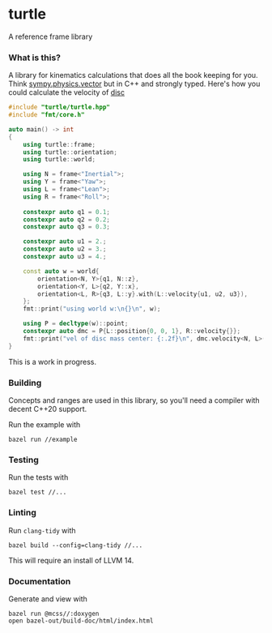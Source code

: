 # turtle
A reference frame library

### What is this?

A library for kinematics calculations that does all the book keeping for you.
Think
[sympy.physics.vector](https://docs.sympy.org/latest/modules/physics/vector/index.html)
but in C++ and strongly typed. 
Here's how you could calculate the velocity of
[disc](https://docs.sympy.org/latest/modules/physics/mechanics/examples/rollingdisc_example_kane.html)

~~~cpp
#include "turtle/turtle.hpp"
#include "fmt/core.h"

auto main() -> int
{
    using turtle::frame;
    using turtle::orientation;
    using turtle::world;

    using N = frame<"Inertial">;
    using Y = frame<"Yaw">;
    using L = frame<"Lean">;
    using R = frame<"Roll">;
    
    constexpr auto q1 = 0.1;
    constexpr auto q2 = 0.2;
    constexpr auto q3 = 0.3;

    constexpr auto u1 = 2.;
    constexpr auto u2 = 3.;
    constexpr auto u3 = 4.;

    const auto w = world{
        orientation<N, Y>{q1, N::z},
        orientation<Y, L>{q2, Y::x},
        orientation<L, R>{q3, L::y}.with(L::velocity{u1, u2, u3}),
    };
    fmt::print("using world w:\n{}\n", w);

    using P = decltype(w)::point;
    constexpr auto dmc = P{L::position{0, 0, 1}, R::velocity{}};
    fmt::print("vel of disc mass center: {:.2f}\n", dmc.velocity<N, L>(w));
}
~~~

This is a work in progress.

### Building
Concepts and ranges are used in this library, so you'll need a compiler with
decent C++20 support.

Run the example with

    bazel run //example

### Testing
Run the tests with

    bazel test //...

### Linting
Run `clang-tidy` with

    bazel build --config=clang-tidy //...

This will require an install of LLVM 14.

### Documentation
Generate and view with

    bazel run @mcss//:doxygen
    open bazel-out/build-doc/html/index.html

